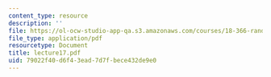 ```yaml
---
content_type: resource
description: ''
file: https://ol-ocw-studio-app-qa.s3.amazonaws.com/courses/18-366-random-walks-and-diffusion-fall-2006/79022f40d6f43ead7d7fbece432de9e0_lecture17.pdf
file_type: application/pdf
resourcetype: Document
title: lecture17.pdf
uid: 79022f40-d6f4-3ead-7d7f-bece432de9e0
---
```

